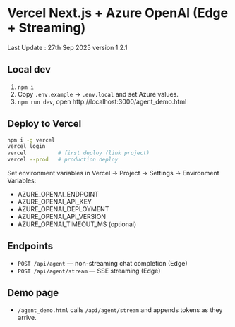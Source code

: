 # Vercel Next.js + Azure OpenAI (Edge + Streaming)
Last Update : 27th Sep 2025  version 1.2.1
## Local dev
1. `npm i`
2. Copy `.env.example` → `.env.local` and set Azure values.
3. `npm run dev`, open http://localhost:3000/agent_demo.html

## Deploy to Vercel
```bash
npm i -g vercel
vercel login
vercel          # first deploy (link project)
vercel --prod   # production deploy
```

Set environment variables in Vercel → Project → Settings → Environment Variables:
- AZURE_OPENAI_ENDPOINT
- AZURE_OPENAI_API_KEY
- AZURE_OPENAI_DEPLOYMENT
- AZURE_OPENAI_API_VERSION
- AZURE_OPENAI_TIMEOUT_MS (optional)

## Endpoints
- `POST /api/agent` — non-streaming chat completion (Edge)
- `POST /api/agent/stream` — SSE streaming (Edge)

## Demo page
- `/agent_demo.html` calls `/api/agent/stream` and appends tokens as they arrive.

